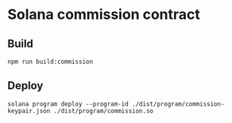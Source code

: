 # Solana commission contract

## Build

```shell
npm run build:commission
```

## Deploy
```shell
solana program deploy --program-id ./dist/program/commission-keypair.json ./dist/program/commission.so
```

